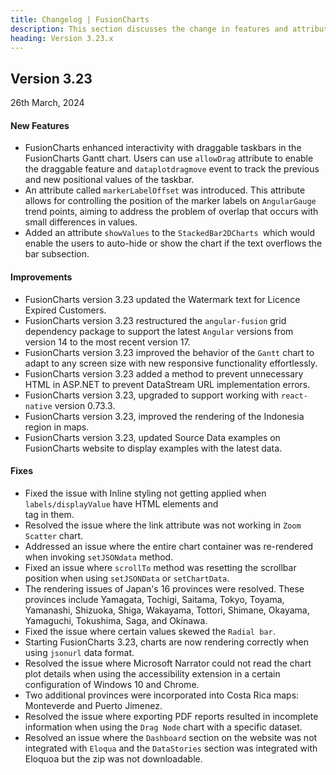 ```yaml
---
title: Changelog | FusionCharts
description: This section discusses the change in features and attributes with the latest released version.
heading: Version 3.23.x
---
```


<h2 class="sub-heading">Version 3.23</h2>

<p class="release-date">26th March, 2024</p>


<h4>New Features</h4>

- FusionCharts enhanced interactivity with draggable taskbars in the FusionCharts Gantt chart. Users can use `allowDrag` attribute to enable the draggable feature and `dataplotdragmove` event to track the previous and new positional values of the taskbar.
- An attribute called `markerLabelOffset` was introduced. This attribute allows for controlling the position of the marker labels on `AngularGauge` trend points, aiming to address the problem of overlap that occurs with small differences in values.
- Added an attribute `showValues` to the `StackedBar2DCharts `which would enable the users to auto-hide or show the chart if the text overflows the bar subsection.

<h4>Improvements</h4>

- FusionCharts version 3.23 updated the Watermark text for Licence Expired Customers.
- FusionCharts version 3.23 restructured the `angular-fusion` grid dependency package to support the latest `Angular` versions from version 14 to the most recent version 17.
- FusionCharts version 3.23 improved the behavior of the `Gantt` chart to adapt to any screen size with new responsive functionality effortlessly.
- FusionCharts version 3.23 added a method to prevent unnecessary HTML in ASP.NET to prevent DataStream URL implementation errors.
- FusionCharts version 3.23, upgraded to support working with `react-native` version 0.73.3.
- FusionCharts version 3.23, improved the rendering of the Indonesia region in maps.
- FusionCharts version 3.23, updated Source Data examples on FusionCharts website to display examples with the latest data.

<h4>Fixes</h4>

- Fixed the issue with Inline styling not getting applied when `labels/displayValue` have HTML elements and <br> tag in them.
- Resolved the issue where the link attribute was not working in `Zoom Scatter` chart.
- Addressed an issue where the entire chart container was re-rendered when invoking `setJSONdata` method.
- Fixed an issue where `scrollTo` method was resetting the scrollbar position when using `setJSONData` or `setChartData`.
- The rendering issues of Japan's 16 provinces were resolved. These provinces include Yamagata, Tochigi, Saitama, Tokyo, Toyama, Yamanashi, Shizuoka, Shiga, Wakayama, Tottori, Shimane, Okayama, Yamaguchi, Tokushima, Saga, and Okinawa.
- Fixed the issue where certain values skewed the `Radial bar`.
- Starting FusionCharts 3.23, charts are now rendering correctly when using `jsonurl` data format.
- Resolved the issue where Microsoft Narrator could not read the chart plot details when using the accessibility extension in a certain configuration of Windows 10 and Chrome.
- Two additional provinces were incorporated into Costa Rica maps: Monteverde and Puerto Jimenez.
- Resolved the issue where exporting PDF reports resulted in incomplete information when using the `Drag Node` chart with a specific dataset.
- Resolved an issue where the `Dashboard` section on the website was not integrated with `Eloqua` and the `DataStories` section was integrated with Eloquoa but the zip was not downloadable.





  

